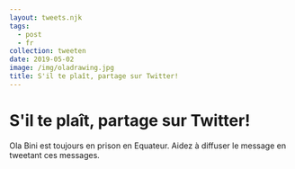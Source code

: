 ```yaml
---
layout: tweets.njk
tags:
  - post
  - fr
collection: tweeten
date: 2019-05-02
image: /img/oladrawing.jpg
title: S'il te plaît, partage sur Twitter!
---
```

# S'il te plaît, partage sur Twitter!

Ola Bini est toujours en prison en Equateur. Aidez à diffuser le message en tweetant ces messages.
